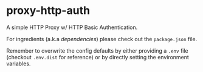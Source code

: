 # proxy-http-auth

A simple HTTP Proxy w/ HTTP Basic Authentication.

For ingredients (a.k.a *dependencies*) please check out the `package.json` file.

Remember to overwrite the config defaults by either providing a `.env` file (checkout `.env.dist` for reference) or by directly setting the environment variables.
